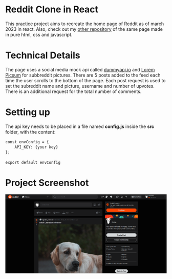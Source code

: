 # Reddit Clone in React

This practice project aims to recreate the home page of Reddit as of march 2023 in react. Also, check out my [other repository](https://github.com/teooko/Reddit-Clone-Vanilla) of the same page made in pure html, css and javascript. 

# Technical Details

The page uses a social media mock api called [dummyapi.io](https://dummyapi.io/) and [Lorem Picsum](https://picsum.photos/) for subbreddit pictures. There are 5 posts added to the feed each time the user scrolls to the bottom of the page. Each post request is used to set the subreddit name and picture, username and number of upvotes. There is an additional request for the total number of comments.

# Setting up

The api key needs to be placed in a file named **config.js** inside the **src** folder, with the content:
```
const envConfig = {
    API_KEY: {your key}
};

export default envConfig
```

# Project Screenshot

![Screenshot](screenshot.png)